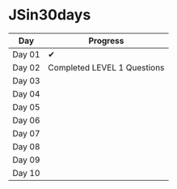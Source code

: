 # JSin30days

Day|Progress
--|--
Day 01 | ✔
Day 02 |Completed LEVEL 1 Questions
Day 03 |
Day 04 |
Day 05 |
Day 06 |
Day 07 |
Day 08 |
Day 09 |
Day 10 |
